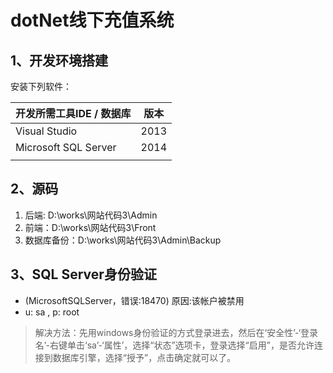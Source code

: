 # dotNet线下充值系统

##  1、开发环境搭建

  安装下列软件：


| 开发所需工具IDE / 数据库 | 版本 |
| ------------------------ | ---- |
| Visual Studio            | 2013 |
| Microsoft SQL Server     | 2014 |
|                          |      |

## 2、源码

1. 后端: D:\works\网站代码3\Admin
2. 前端：D:\works\网站代码3\Front
3. 数据库备份：D:\works\网站代码3\Admin\Backup

## 3、SQL Server身份验证

- (MicrosoftSQLServer，错误:18470)  原因:该帐户被禁用
- u: sa , p: root

> 解决方法：先用windows身份验证的方式登录进去，然后在‘安全性’-‘登录名’-右键单击‘sa’-‘属性’，选择“状态”选项卡，登录选择“启用”，是否允许连接到数据库引擎，选择“授予”，点击确定就可以了。

